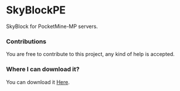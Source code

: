 # SkyBlockPE
SkyBlock for PocketMine-MP servers.
### Contributions
You are free to contribute to this project, any kind of help is accepted.
### Where I can download it?
You can download it [Here](https://github.com/xXSirGamesXx/SkyblockPE/releases/tag/0.1.8).
